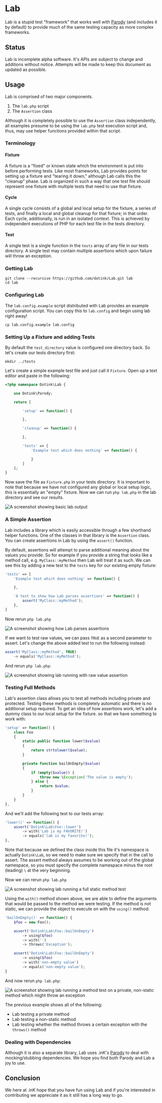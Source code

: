 # Lab

Lab is a stupid test "framework" that works well with [Parody](http://www.github.com/dotink/parody) (and includes it by default) to provide much of the same testing capacity as more complex frameworks.

## Status

Lab is incomplete alpha software.  It's APIs are subject to change and additions without notice.  Attempts will be made to keep this document as updated as possible.

## Usage

Lab is comprised of two major components.

1. The `lab.php` script
2. The `Assertion` class

Although it is completely possible to use the `Assertion` class independently, all examples presume to be using the `lab.php` test execution script and, thus, may use helper functions provided within that script.

### Terminology

#### Fixture

A fixture is a "fixed" or known state which the environment is put into before performing tests.  Like most frameworks, Lab provides points for setting up a fixture and "tearing it down," although Lab calls this the "cleanup" phase.  Lab is organized in such a way that one test file should represent one fixture with multiple tests that need to use that fixture.

#### Cycle

A single cycle consists of a global and local setup for the fixture, a series of tests, and finally a local and global cleanup for that fixture; in that order.  Each cycle, additionally, is run in an isolated context.  This is achieved by independent executions of PHP for each test file in the tests directory.

#### Test

A single test is a single function in the `tests` array of any file in our tests directory.  A single test may contain multiple assertions which upon failure will throw an exception.

### Getting Lab

```
git clone --recursive https://github.com/dotink/Lab.git lab
cd lab
```

### Configuring Lab

The `lab.config.example` script distributed with Lab provides an example configuration script.  You can copy this to `lab.config` and begin using lab right away!

```
cp lab.config.example lab.config
```

### Setting Up a Fixture and adding Tests

By default the `test_directory` value is configured one directory back.  So let's create our tests directory first:

```
mkdir ../tests
```

Let's create a simple example test file and just call it `Fixture`.  Open up a text editor and paste in the following:

```php
<?php namespace Dotink\Lab {

	use Dotink\Parody;

	return [

		'setup' => function() {

		},

		'cleanup' => function() {

		},

		'tests' => [
			'Example test which does nothing' => function() {

			}
		]
	];
}
```

Now save the file as `Fixture.php` in your tests directory.  It is important to note that because we have not configured any global or local setup logic, this is essentially an "empty" fixture.  Now we can run `php lab.php` in the lab directory and see our results.

![A screenshot showing basic lab output](https://dl.dropbox.com/u/31068853/lab_example_empty_fixture.png)

### A Simple Assertion

Lab includes a library which is easily accessible through a few shorthand helper functions.  One of the classes in that library is the `Assertion` class.  You can create assertions in Lab by using the `assert()` function.

By default, assertions will attempt to parse additional meaning about the values you provide.  So for example if you provide a string that looks like a method call, e.g. `MyClass::myMethod` then Lab will treat it as such.  We can see this by adding a new test to the `tests` key for our existing empty fixture:

```php
'tests' => [
	'Example test which does nothing' => function() {

	},

	'A test to show how Lab parses assertions' => function() {
		assert('MyClass::myMethod');
	},
]
```

Now rerun `php lab.php`

![A screenshot showing how Lab parses assertions](https://dl.dropbox.com/u/31068853/lab_example_parsing_assertion.png)

If we want to test raw values, we can pass `TRUE` as a second parameter to assert.  Let's change the above added test to run the following instead:

```php
assert('MyClass::myMethod', TRUE)
	-> equals('MyClass::myMethod');
```

And rerun `php lab.php`:

![A screenshot showing lab running with raw value assertion](https://dl.dropbox.com/u/31068853/lab_example_asserting_raw_values.png)

### Testing Full Methods

Lab's assertion class allows you to test all methods including private and protected.  Testing these methods is completely automatic and there is no additional setup required.  To get an idea of how assertions work, let's add a dummy class to our local setup for the fixture. so that we have something to work with:

```php
'setup' => function() {
	class Foo
	{
		static public function lower($value)
		{
			return strtolower($value);
		}

		private function bailOnEmpty($value)
		{
			if (empty($value)) {
				throw new \Exception('The value is empty');
			} else {
				return $value;
			}
		}
	}
},
```

And we'll add the following test to our tests array:

```php
'lower()' => function() {
	assert('Dotink\Lab\Foo::lower')
		-> with('Lab is my FAVORITE!')
		-> equals('lab is my favorite!');
},
```

Note that because we defined the class inside this file it's namespace is actually `Dotink\Lab`, so we need to make sure we specify that in the call to assert.  The assert method always assumes to be working out of the global namespace, so you must specify the complete namespace minus the root (leading) `\` at the very beginning.

Now we can rerun `php lab.php`

![A screenshot showing lab running a full static method test](https://dl.dropbox.com/u/31068853/lab_example_static_method_test.png)

Using the `with()` method shown above, we are able to define the arguments that would be passed to the method we were testing.  If the method is not static, we can provide the object to execute on with the `using()` method:

```php
'bailOnEmpty()' => function() {
	$foo = new Foo();

	assert('Dotink\Lab\Foo::bailOnEmpty')
		-> using($foo)
		-> with('')
		-> throws('Exception');

	assert('Dotink\Lab\Foo::bailOnEmpty')
		-> using($foo)
		-> with('non-empty value')
		-> equals('non-empty value');
}
```

And now rerun `php lab.php`:

![A screenshot showing lab running a method test on a private, non-static method which might throw an exception](https://dl.dropbox.com/u/31068853/lab_example_using_and_throws.png)

The previous example shows all of the following:

- Lab testing a private method
- Lab testing a non-static method
- Lab testing whether the method throws a certain exception with the `throws()` method

### Dealing with Dependencies

Although it is also a separate library, Lab uses .inK's [Parody](http://www.github.com/dotink/parody) to deal with mocking/stubbing dependencies.  We hope you find both Parody and Lab a joy to use.

## Conclusion

We here at .inK hope that you have fun using Lab and if you're interested in contributing we appreciate it as it still has a long way to go.
